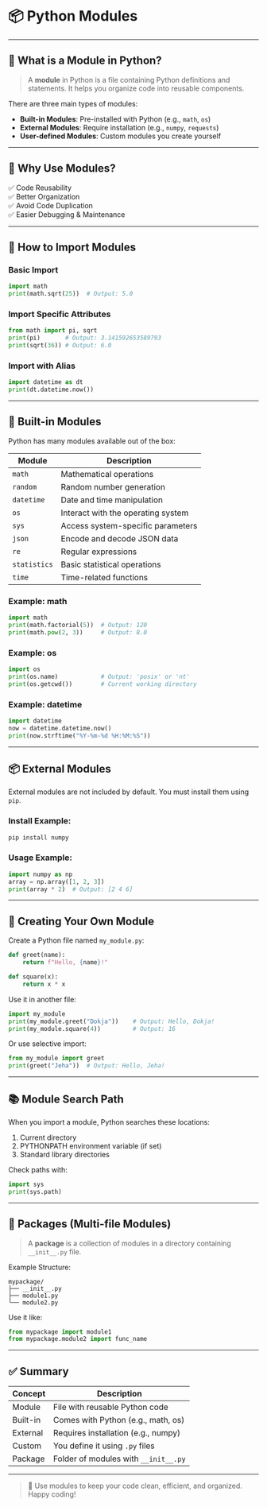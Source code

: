 # 📦 Python Modules

---

## 🧩 What is a Module in Python?

> A **module** in Python is a file containing Python definitions and statements. It helps you organize code into reusable components.

There are three main types of modules:
- **Built-in Modules**: Pre-installed with Python (e.g., `math`, `os`)
- **External Modules**: Require installation (e.g., `numpy`, `requests`)
- **User-defined Modules**: Custom modules you create yourself

---

## 📌 Why Use Modules?

✅ Code Reusability  
✅ Better Organization  
✅ Avoid Code Duplication  
✅ Easier Debugging & Maintenance

---

## 🚀 How to Import Modules

### Basic Import
```python
import math
print(math.sqrt(25))  # Output: 5.0
```

### Import Specific Attributes
```python
from math import pi, sqrt
print(pi)       # Output: 3.141592653589793
print(sqrt(36)) # Output: 6.0
```

### Import with Alias
```python
import datetime as dt
print(dt.datetime.now())
```

---

## 🧰 Built-in Modules

Python has many modules available out of the box:

| Module      | Description                            |
|-------------|----------------------------------------|
| `math`      | Mathematical operations                |
| `random`    | Random number generation               |
| `datetime`  | Date and time manipulation             |
| `os`        | Interact with the operating system     |
| `sys`       | Access system-specific parameters      |
| `json`      | Encode and decode JSON data            |
| `re`        | Regular expressions                    |
| `statistics`| Basic statistical operations           |
| `time`      | Time-related functions                 |

### Example: math
```python
import math
print(math.factorial(5))  # Output: 120
print(math.pow(2, 3))     # Output: 8.0
```

### Example: os
```python
import os
print(os.name)            # Output: 'posix' or 'nt'
print(os.getcwd())        # Current working directory
```

### Example: datetime
```python
import datetime
now = datetime.datetime.now()
print(now.strftime("%Y-%m-%d %H:%M:%S"))
```

---

## 📦 External Modules

External modules are not included by default. You must install them using `pip`.

### Install Example:
```bash
pip install numpy
```

### Usage Example:
```python
import numpy as np
array = np.array([1, 2, 3])
print(array * 2)  # Output: [2 4 6]
```

---

## 🧪 Creating Your Own Module

Create a Python file named `my_module.py`:
```python
def greet(name):
    return f"Hello, {name}!"

def square(x):
    return x * x
```

Use it in another file:
```python
import my_module
print(my_module.greet("Dokja"))    # Output: Hello, Dokja!
print(my_module.square(4))         # Output: 16
```

Or use selective import:
```python
from my_module import greet
print(greet("Jeha"))  # Output: Hello, Jeha!
```

---

## 📚 Module Search Path

When you import a module, Python searches these locations:
1. Current directory
2. PYTHONPATH environment variable (if set)
3. Standard library directories

Check paths with:
```python
import sys
print(sys.path)
```

---

## 🧵 Packages (Multi-file Modules)

> A **package** is a collection of modules in a directory containing `__init__.py` file.

Example Structure:
```
mypackage/
├── __init__.py
├── module1.py
└── module2.py
```

Use it like:
```python
from mypackage import module1
from mypackage.module2 import func_name
```

---

## ✅ Summary

| Concept       | Description                                   |
|---------------|-----------------------------------------------|
| Module        | File with reusable Python code                |
| Built-in      | Comes with Python (e.g., math, os)            |
| External      | Requires installation (e.g., numpy)           |
| Custom        | You define it using `.py` files               |
| Package       | Folder of modules with `__init__.py`          |

---

> 📘 Use modules to keep your code clean, efficient, and organized. Happy coding!

